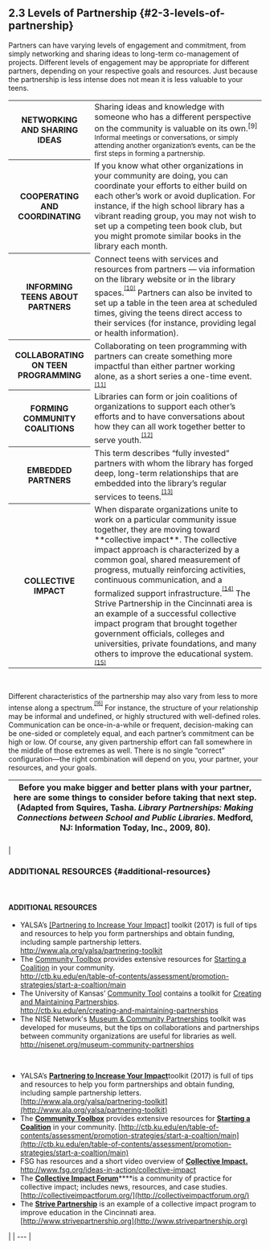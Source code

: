 ## 2.3 Levels of Partnership {#2-3-levels-of-partnership}

Partners can have varying levels of engagement and commitment, from simply networking and sharing ideas to long-term co-management of projects. Different levels of engagement may be appropriate for different partners, depending on your respective goals and resources. Just because the partnership is less intense does not mean it is less valuable to your teens.

<table class="heading-cell"><tr><th>NETWORKING AND SHARING IDEAS</th><td>Sharing ideas and knowledge with someone who has a different perspective on the community is valuable on its own.<sup>[9] Informal meetings or conversations, or simply attending another organization’s events, can be the first steps in forming a partnership.</td></tr><tr><th>COOPERATING AND COORDINATING</th><td>If you know what other organizations in your community are doing, you can coordinate your efforts to either build on each other’s work or avoid duplication. For instance, if the high school library has a vibrant reading group, you may not wish to set up a competing teen book club, but you might promote similar books in the library each month. </td></tr><tr><th>INFORMING TEENS ABOUT PARTNERS</th><td>Connect teens with services and resources from partners — via information on the library website or in the library spaces.<sup><sup id="281255367986520-footnote-ref-9"><a href="#281255367986520-footnote-9">[10]</a></sup></sup> Partners can also be invited to set up a table in the teen area at scheduled times, giving the teens direct access to their services (for instance, providing legal or health information).</td></tr><tr><th>COLLABORATING ON TEEN PROGRAMMING</th><td>Collaborating on teen programming with partners can create something more impactful than either partner working alone, as a short series a one-time event.<sup><sup id="281255367986520-footnote-ref-10"><a href="#281255367986520-footnote-10">[11]</a></sup></sup> </td></tr><tr><th>FORMING COMMUNITY COALITIONS</th><td>Libraries can form or join coalitions of organizations to support each other’s efforts and to have conversations about how they can all work together better to serve youth.<sup><sup id="281255367986520-footnote-ref-11"><a href="#281255367986520-footnote-11">[12]</a></sup></sup></td></tr></tr><tr><th>EMBEDDED PARTNERS</th><td>This term describes “fully invested” partners with whom the library has forged deep, long-term relationships that are embedded into the library’s regular services to teens.<sup><sup id="281255367986520-footnote-ref-12"><a href="#281255367986520-footnote-12">[13]</a></sup></sup></td></tr><tr><th>COLLECTIVE IMPACT</th><td>When disparate organizations unite to work on a particular community issue together, they are moving toward **collective impact**. The collective impact approach is characterized by a common goal, shared measurement of progress, mutually reinforcing activities, continuous communication, and a formalized support infrastructure.<sup><sup id="281255367986520-footnote-ref-13"><a href="#281255367986520-footnote-13">[14]</a></sup></sup> The Strive Partnership in the Cincinnati area is an example of a successful collective impact program that brought together government officials, colleges and universities, private foundations, and many others to improve the educational system.<sup><sup id="281255367986520-footnote-ref-14"><a href="#281255367986520-footnote-14">[15]</a></sup></sup></td></tr></table>
<br>

Different characteristics of the partnership may also vary from less to more intense along a spectrum.<sup><sup id="281255367986520-footnote-ref-15"><a href="#281255367986520-footnote-15">[16]</a></sup></sup> For instance, the structure of your relationship may be informal and undefined, or highly structured with well-defined roles. Communication can be once-in-a-while or frequent, decision-making can be one-sided or completely equal, and each partner’s commitment can be high or low. Of course, any given partnership effort can fall somewhere in the middle of those extremes as well. There is no single “correct” configuration—the right combination will depend on you, your partner, your resources, and your goals.

| Before you make bigger and better plans with your partner, here are some things to consider before taking that next step. (Adapted from Squires, Tasha. _Library Partnerships: Making Connections between School and Public Libraries_. Medford, NJ: Information Today, Inc., 2009, 80). |
| --- |

### 

| 

### ADDITIONAL RESOURCES {#additional-resources}

<br>
<div class="text-wrapping1"><h4>ADDITIONAL RESOURCES</h4><ul><li>YALSA’s <a href="http://www.ala.org/yalsa/partnering-toolkit">[Partnering to Increase Your Impact]</a> toolkit (2017) is full of tips and resources to help you form partnerships and obtain funding, including sample partnership letters. <br><a href="http://www.ala.org/yalsa/partnering-toolkit">http://www.ala.org/yalsa/partnering-toolkit<a></li><li>The <a href="http://ctb.ku.edu/">Community Toolbox</a> provides extensive resources for <a href="http://ctb.ku.edu/en/table-of-contents/assessment/promotion-strategies/start-a-coaltion/main">Starting a Coalition</a> in your community. <br><a href="http://ctb.ku.edu/en/table-of-contents/assessment/promotion-strategies/start-a-coaltion/main">http://ctb.ku.edu/en/table-of-contents/assessment/promotion-strategies/start-a-coaltion/main</a></li><li>The University of Kansas’ <a href="http://ctb.ku.edu">Community Tool</a> contains a toolkit for <a href="http://ctb.ku.edu/en/creating-and-maintaining-partnerships">Creating and Maintaining Partnerships</a>.<br><a href="http://ctb.ku.edu/en/creating-and-maintaining-partnerships">http://ctb.ku.edu/en/creating-and-maintaining-partnerships</a></li><li>The NISE Network's <a href="http://nisenet.org/museum-community-partnerships">Museum & Community Partnerships</a> toolkit was developed for museums, but the tips on collaborations and partnerships between community organizations are useful for libraries as well.<br><a href="http://nisenet.org/museum-community-partnerships">http://nisenet.org/museum-community-partnerships</a></li></ul></div>
<br>

*   YALSA’s [**Partnering to Increase Your Impact**](http://www.ala.org/yalsa/partnering-toolkit)toolkit (2017) is full of tips and resources to help you form partnerships and obtain funding, including sample partnership letters. [http://www.ala.org/yalsa/partnering-toolkit](http://www.ala.org/yalsa/partnering-toolkit)
*   The [**Community Toolbox**](http://ctb.ku.edu/) provides extensive resources for [**Starting a Coalition**](http://ctb.ku.edu/en/table-of-contents/assessment/promotion-strategies/start-a-coaltion/main) in your community. [http://ctb.ku.edu/en/table-of-contents/assessment/promotion-strategies/start-a-coaltion/main](http://ctb.ku.edu/en/table-of-contents/assessment/promotion-strategies/start-a-coaltion/main)
*   FSG has resources and a short video overview of [**Collective Impact**](http://www.fsg.org/ideas-in-action/collective-impact)[**.** ](http://www.fsg.org/ideas-in-action/collective-impact)http://www.fsg.org/ideas-in-action/collective-impact
*   The [**Collective Impact Forum**](http://collectiveimpactforum.org/)****is a community of practice for collective impact; includes news, resources, and case studies. [http://collectiveimpactforum.org/](http://collectiveimpactforum.org/)
*   The [**Strive Partnership**](http://www.strivepartnership.org) is an example of a collective impact program to improve education in the Cincinnati area. [http://www.strivepartnership.org](http://www.strivepartnership.org)

 |
| --- |

[^9]: McCarthy, Catherine, and Brad Herring. “Museum &amp; Community Partnerships: Collaboration Guide for Museums Working with Community Youth-Serving Organizations.” NISE Network, 2015.

[^10]: Braun, Linda W., Maureen L. Hartman, Sandra Hughes-Hassell, Kafi Kumasi, and Beth Yoke. “The Future of Library Services for and with Teens: A Call to Action.” Chicago, IL: YALSA, 2014, 13\.

[^11]: Braun, Linda W., Maureen L. Hartman, Sandra Hughes-Hassell, Kafi Kumasi, and Beth Yoke. “The Future of Library Services for and with Teens: A Call to Action.” Chicago, IL: YALSA, 2014, 13\.

[^12]: Braun, Linda W., Maureen L. Hartman, Sandra Hughes-Hassell, Kafi Kumasi, and Beth Yoke. “The Future of Library Services for and with Teens: A Call to Action.” Chicago, IL: YALSA, 2014, 13\.

[^13]: Strock, Adrienne L. “Reaching beyond Library Walls: Strengthening Services and Opportunities through Partnerships and Collaborations.” _Young Adult Library Services_, 2014.

[^14]: Kania, John, and Mark Kramer. “Collective Impact.” _Stanford Social Innovation Review_ 2011, Winter (2011): 36–41\.

[^15]: KnowledgeWorks Foundation. “Strive Partnership.” Strive Partnership, 2017.

[^16]: McCarthy, Catherine, and Brad Herring. “Museum &amp; Community Partnerships: Collaboration Guide for Museums Working with Community Youth-Serving Organizations.” NISE Network, 2015.
